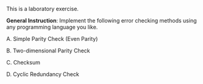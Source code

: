 This is a laboratory exercise. 

**General Instruction**: Implement the following error checking methods using any programming language you like.

A. Simple Parity Check (Even Parity)

B. Two-dimensional Parity Check

C. Checksum

D. Cyclic Redundancy Check 

